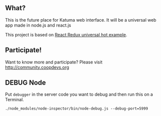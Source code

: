 ## What?
This is the future place for Katuma web interface. It will be a universal web app made in node.js and react.js

This project is based on [React Redux universal hot example](https://github.com/erikras/react-redux-universal-hot-example).

## Participate!
Want to know more and participate? Please visit http://community.coopdevs.org

## DEBUG Node
Put `debugger` in the server code you want to debug and then run this on a Terminal.
```
./node_modules/node-inspector/bin/node-debug.js --debug-port=5999
```
